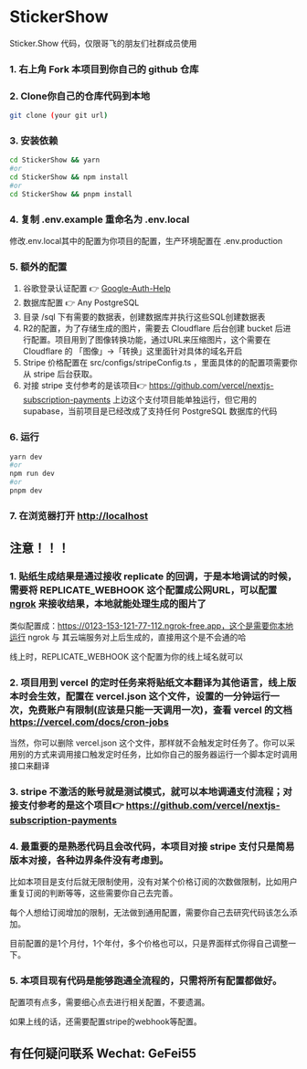 # StickerShow
Sticker.Show 代码，仅限哥飞的朋友们社群成员使用

### 1. 右上角 Fork 本项目到你自己的 github 仓库

### 2. Clone你自己的仓库代码到本地

```bash
git clone (your git url)
```

### 3. 安装依赖

```bash
cd StickerShow && yarn
#or
cd StickerShow && npm install
#or
cd StickerShow && pnpm install
```

### 4. 复制 .env.example 重命名为 .env.local

修改.env.local其中的配置为你项目的配置，生产环境配置在 .env.production

### 5. 额外的配置

1) 谷歌登录认证配置 👉 [Google-Auth-Help](https://github.com/SoraWebui/SoraWebui/blob/login/help/Google-Auth.md)
2) 数据库配置 👉 Any PostgreSQL
3) 目录 /sql 下有需要的数据表，创建数据库并执行这些SQL创建数据表
4) R2的配置，为了存储生成的图片，需要去 Cloudflare 后台创建 bucket 后进行配置。项目用到了图像转换功能，通过URL来压缩图片，这个需要在 Cloudflare 的 「图像」->「转换」这里面针对具体的域名开启
5) Stripe 价格配置在 src/configs/stripeConfig.ts ，里面具体的的配置项需要你从 stripe 后台获取。
6) 对接 stripe 支付参考的是该项目👉 https://github.com/vercel/nextjs-subscription-payments
上边这个支付项目能单独运行，但它用的 supabase，当前项目是已经改成了支持任何 PostgreSQL 数据库的代码

### 6. 运行

```bash
yarn dev
#or
npm run dev
#or
pnpm dev
```

### 7. 在浏览器打开 [http://localhost](http://localhost)


## 注意！！！
### 1. 贴纸生成结果是通过接收 replicate 的回调，于是本地调试的时候，需要将 REPLICATE_WEBHOOK 这个配置成公网URL，可以配置 [ngrok](https://ngrok.com/) 来接收结果，本地就能处理生成的图片了

类似配置成：https://0123-153-121-77-112.ngrok-free.app，这个是需要你本地运行 ngrok 与 其云端服务对上后生成的，直接用这个是不会通的哈

线上时，REPLICATE_WEBHOOK 这个配置为你的线上域名就可以

### 2. 项目用到 vercel 的定时任务来将贴纸文本翻译为其他语言，线上版本时会生效，配置在 vercel.json 这个文件，设置的一分钟运行一次，免费账户有限制(应该是只能一天调用一次)，查看 vercel 的文档 https://vercel.com/docs/cron-jobs

当然，你可以删除 vercel.json 这个文件，那样就不会触发定时任务了。你可以采用别的方式来调用接口触发定时任务，比如你自己的服务器运行一个脚本定时调用接口来翻译

### 3. stripe 不激活的账号就是测试模式，就可以本地调通支付流程；对接支付参考的是这个项目👉 https://github.com/vercel/nextjs-subscription-payments

### 4. 最重要的是熟悉代码且会改代码，本项目对接 stripe 支付只是简易版本对接，各种边界条件没有考虑到。

比如本项目是支付后就无限制使用，没有对某个价格订阅的次数做限制，比如用户重复订阅的判断等等，这些需要你自己去完善。

每个人想给订阅增加的限制，无法做到通用配置，需要你自己去研究代码该怎么添加。

目前配置的是1个月付，1个年付，多个价格也可以，只是界面样式你得自己调整一下。

### 5. 本项目现有代码是能够跑通全流程的，只需将所有配置都做好。
配置项有点多，需要细心点去进行相关配置，不要遗漏。

如果上线的话，还需要配置stripe的webhook等配置。


## 有任何疑问联系 Wechat: GeFei55

